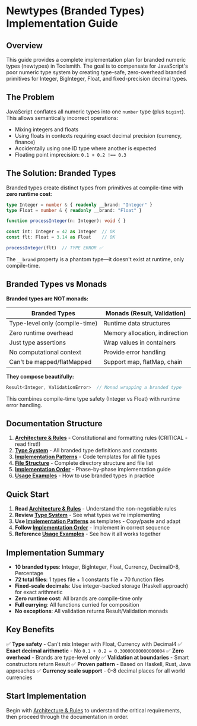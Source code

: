 # Newtypes (Branded Types) Implementation Guide

## Overview

This guide provides a complete implementation plan for branded numeric types (newtypes) in Toolsmith. The goal is to compensate for JavaScript's poor numeric type system by creating type-safe, zero-overhead branded primitives for Integer, BigInteger, Float, and fixed-precision decimal types.

## The Problem

JavaScript conflates all numeric types into one `number` type (plus `bigint`). This allows semantically incorrect operations:
- Mixing integers and floats
- Using floats in contexts requiring exact decimal precision (currency, finance)
- Accidentally using one ID type where another is expected
- Floating point imprecision: `0.1 + 0.2 !== 0.3`

## The Solution: Branded Types

Branded types create distinct types from primitives at compile-time with **zero runtime cost**:

```typescript
type Integer = number & { readonly __brand: "Integer" }
type Float = number & { readonly __brand: "Float" }

function processInteger(n: Integer): void { }

const int: Integer = 42 as Integer  // OK
const flt: Float = 3.14 as Float    // OK

processInteger(flt)  // TYPE ERROR ✅
```

The `__brand` property is a phantom type—it doesn't exist at runtime, only compile-time.

## Branded Types vs Monads

**Branded types are NOT monads:**

| Branded Types | Monads (Result, Validation) |
|---------------|----------------------------|
| Type-level only (compile-time) | Runtime data structures |
| Zero runtime overhead | Memory allocation, indirection |
| Just type assertions | Wrap values in containers |
| No computational context | Provide error handling |
| Can't be mapped/flatMapped | Support map, flatMap, chain |

**They compose beautifully:**
```typescript
Result<Integer, ValidationError>  // Monad wrapping a branded type
```
This combines compile-time type safety (Integer vs Float) with runtime error handling.

## Documentation Structure

1. **[Architecture & Rules](./architecture.md)** - Constitutional and formatting rules (CRITICAL - read first!)
2. **[Type System](./type-system.md)** - All branded type definitions and constants
3. **[Implementation Patterns](./patterns.md)** - Code templates for all file types
4. **[File Structure](./file-structure.md)** - Complete directory structure and file list
5. **[Implementation Order](./implementation-order.md)** - Phase-by-phase implementation guide
6. **[Usage Examples](./usage-examples.md)** - How to use branded types in practice

## Quick Start

1. **Read [Architecture & Rules](./architecture.md)** - Understand the non-negotiable rules
2. **Review [Type System](./type-system.md)** - See what types we're implementing
3. **Use [Implementation Patterns](./patterns.md)** as templates - Copy/paste and adapt
4. **Follow [Implementation Order](./implementation-order.md)** - Implement in correct sequence
5. **Reference [Usage Examples](./usage-examples.md)** - See how it all works together

## Implementation Summary

- **10 branded types**: Integer, BigInteger, Float, Currency, Decimal0-8, Percentage
- **72 total files**: 1 types file + 1 constants file + 70 function files
- **Fixed-scale decimals**: Use integer-backed storage (Haskell approach) for exact arithmetic
- **Zero runtime cost**: All brands are compile-time only
- **Full currying**: All functions curried for composition
- **No exceptions**: All validation returns Result/Validation monads

## Key Benefits

✅ **Type safety** - Can't mix Integer with Float, Currency with Decimal4
✅ **Exact decimal arithmetic** - No `0.1 + 0.2 = 0.30000000000000004`
✅ **Zero overhead** - Brands are type-level only
✅ **Validation at boundaries** - Smart constructors return Result
✅ **Proven pattern** - Based on Haskell, Rust, Java approaches
✅ **Currency scale support** - 0-8 decimal places for all world currencies

## Start Implementation

Begin with [Architecture & Rules](./architecture.md) to understand the critical requirements, then proceed through the documentation in order.
